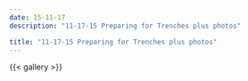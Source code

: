 ```yaml
---
date: 15-11-17
description: "11-17-15 Preparing for Trenches plus photos"

title: "11-17-15 Preparing for Trenches plus photos"
---
```

{{< gallery >}}
